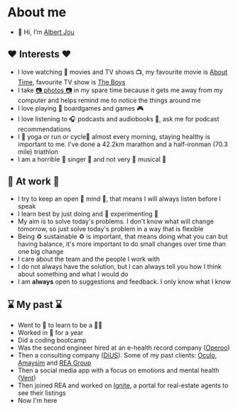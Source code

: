 # About me
- :wave: Hi, I’m <a href="https://www.linkedin.com/in/joualbert/" target="_blank">Albert Jou</a>

## :heart: Interests :heart:
- I love watching :movie_camera: movies and TV shows :tv:, my favourite movie is <a href="https://www.imdb.com/title/tt2194499/" target="_blank">About Time</a>, favourite TV show is <a href="https://www.imdb.com/title/tt1190634" target="_blank">The Boys</a>
- I take <a href="http://instagram.com/a1bie" target="_blank">:camera: photos :camera:</a> in my spare time because it gets me away from my computer and helps remind me to notice the things around me
- I love playing :game_die: boardgames and games :video_game:
- I love listening to :headphones: podcasts and audiobooks :book:, ask me for podcast recommendations
- I :running: yoga or run or cycle:running: almost every morning, staying healthy is important to me. I've done a 42.2km marathon and a half-ironman (70.3 mile) triathlon
- I am a horrible :microphone: singer :microphone: and not very :musical_keyboard: musical :musical_keyboard:

## :briefcase: At work :briefcase:
- I try to keep an open :brain: mind :brain:, that means I will always listen before I speak
- I learn best by just doing and :microscope: experimenting :microscope:
- My aim is to solve today's problems. I don't know what will change tomorrow, so just solve today's problem in a way that is flexible
- Being :recycle: sustainable :recycle: is important, that means doing what you can but having balance, it's more important to do small changes over time than one big change
- I care about the team and the people I work with
- I do not always have the solution, but I can always tell you how I think about something and what I would do
- I am **always** open to suggestions and feedback. I only know what I know

## :hourglass: My past :hourglass:
- Went to :school: to learn to be a :man_scientist:
- Worked in :bank: for a year
- Did a coding bootcamp
- Was the second engineer hired at an e-health record company (<a href="https://www.operoo.com/" target="_blank">Operoo</a>) 
- Then a consulting company (<a href="https://dius.com.au/" target="_blank">DiUS</a>). Some of my past clients: <a href="https://www.oculo.com.au/" target="_blank">Oculo</a>, <a href="https://www.amaysim.com.au/" target="_blank">Amaysim</a> and <a href="https://www.rea-group.com/" target="_blank">REA Group</a>
- Then a social media app with a focus on emotions and mental health (<a href="https://www.vent.co/" target="_blank">Vent</a>)
- Then joined REA and worked on <a href="https://ignite.realestate.com.au/" target="_blank">Ignite</a>, a portal for real-estate agents to see their listings
- Now I'm here
